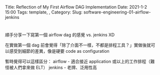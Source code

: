 Title: Reflection of My First Airflow DAG Implementation
Date: 2021-1-2 15:00
Tags: template, <string to fill>, <string to fill>
Category: <string to fill>
Slug: software-engineering-01-airflow-jenkins

# <This head is important to make the following contents explicit>

順手分享一下寫第一個  airflow dag 的感覺 vs. jenkins XD

在實做第一個 dag 前會覺得「除了介面不一樣，不都是排程工具？」實做後就可以感受到細節的差異，像是硬要 code as configuration

暫時覺得可以這樣區分：
airflow - 適合接近 application 或以上的工作排程（難怪被人們拿來做 ELT）
jenkins - 老牌、泛用性高
